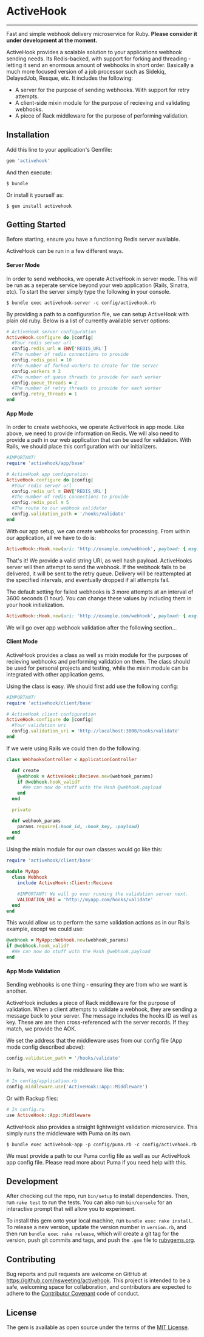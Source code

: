 # ActiveHook
---

Fast and simple webhook delivery microservice for Ruby. **Please consider it under development at the moment.**

ActiveHook provides a scalable solution to your applications webhook sending needs. Its Redis-backed, with support for forking and threading - letting it send an enormous amount of webhooks in short order. Basically a much more focused version of a job processor such as Sidekiq, DelayedJob, Resque, etc. It includes the following:

- A server for the purpose of sending webhooks. With support for retry attempts.
- A client-side mixin module for the purpose of recieving and validating webhooks.
- A piece of Rack middleware for the purpose of performing validation.

## Installation

Add this line to your application's Gemfile:

```ruby
gem 'activehook'
```

And then execute:

    $ bundle

Or install it yourself as:

    $ gem install activehook

## Getting Started

Before starting, ensure you have a functioning Redis server available.

ActiveHook can be run in a few different ways.

#### Server Mode

 In order to send webhooks, we operate ActiveHook in server mode. This will be run as a seperate service beyond your web application (Rails, Sinatra, etc). To start the server simply type the following in your console.

    $ bundle exec activehook-server -c config/activehook.rb

By providing a path to a configuration file, we can setup ActiveHook with plain old ruby. Below is a list of currently available server options:

```ruby
# ActiveHook server configuration
ActiveHook.configure do |config|
  #Your redis server url
  config.redis_url = ENV['REDIS_URL']
  #The number of redis connections to provide
  config.redis_pool = 10
  #The number of forked workers to create for the server
  config.workers = 2
  #The number of queue threads to provide for each worker
  config.queue_threads = 2
  #The number of retry threads to provide for each worker
  config.retry_threads = 1
end
```

#### App Mode

In order to create webhooks, we operate ActiveHook in app mode. Like above, we need to provide information on Redis. We will also need to provide a path in our web application that can be used for validation. With Rails, we should place this configuration with our initializers.

```ruby
#IMPORTANT!
require 'activehook/app/base'

# ActiveHook app configuration
ActiveHook.configure do |config|
  #Your redis server url
  config.redis_url = ENV['REDIS_URL']
  #The number of redis connections to provide
  config.redis_pool = 5
  #The route to our webhook validator
  config.validation_path = '/hooks/validate'
end
```

With our app setup, we can create webhooks for processing. From within our application, all we have to do is:

```ruby
ActiveHook::Hook.new(uri: 'http://example.com/webhook', payload: { msg: 'My first webhook!' })
```

That's it! We provide a valid string URI, as well hash payload. ActiveHooks server will then attempt to send the webhook. If the webhook fails to be delivered, it will be sent to the retry queue. Delivery will be reattempted at the specified intervals, and eventually dropped if all attempts fail.

The default setting for failed webhooks is 3 more attempts at an interval of 3600 seconds (1 hour). You can change these values by including them in your hook initialization.

```ruby
ActiveHook::Hook.new(uri: 'http://example.com/webhook', payload: { msg: 'My first webhook!' }, retry_max: 3, retry_time: 3600)
```

We will go over app webhook validation after the following section...

#### Client Mode

ActiveHook provides a class as well as mixin module for the purposes of recieving webhooks and performing validation on them. The class should be used for personal projects and testing, while the mixin module can be integrated with other application gems.

Using the class is easy. We should first add use the following config:

```ruby
#IMPORTANT!
require 'activehook/client/base'

# ActiveHook client configuration
ActiveHook.configure do |config|
  #Your validation uri
  config.validation_uri = 'http://localhost:3000/hooks/validate'
end
```

If we were using Rails we could then do the following:

```ruby
class WebhooksController < ApplicationController

  def create
    @webhook = ActiveHook::Recieve.new(webhook_params)
    if @webhook.hook_valid?
      #We can now do stuff with the Hash @webhook.payload
    end
  end

  private

  def webhook_params
    params.require(:hook_id, :hook_key, :payload)
  end
end
```

Using the mixin module for our own classes would go like this:

```ruby
require 'activehook/client/base'

module MyApp
  class Webhook
    include ActiveHook::Client::Recieve

    #IMPORTANT! We will go over running the validation server next.
    VALIDATION_URI = 'http://myapp.com/hooks/validate'
  end
end
```

This would allow us to perform the same validation actions as in our Rails example, except we could use:

```ruby
@webhook = MyApp::Webhook.new(webhook_params)
if @webhook.hook_valid?
  #We can now do stuff with the Hash @webhook.payload
end
```

#### App Mode Validation

Sending webhooks is one thing - ensuring they are from who we want is another.

ActiveHook includes a piece of Rack middleware for the purpose of validation. When a client attempts to validate a webhook, they are sending a message back to your server. The message includes the hooks ID as well as key. These are are then cross-referenced with the server records. If they match, we provide the AOK.

We set the address that the middleware uses from our config file (App mode config described above):

```ruby
config.validation_path = '/hooks/validate'
```

In Rails, we would add the middleware like this:

```ruby
# In config/application.rb
config.middleware.use('ActiveHook::App::Middleware')
```

Or with Rackup files:

```ruby
# In config.ru
use ActiveHook::App::Middleware
```

ActiveHook also provides a straight lightweight validation microservice. This simply runs the middleware with Puma on its own.

    $ bundle exec activehook-app -p config/puma.rb -c config/activehook.rb

We must provide a path to our Puma config file as well as our ActiveHook app config file. Please read more about Puma if you need help with this.

## Development

After checking out the repo, run `bin/setup` to install dependencies. Then, run `rake test` to run the tests. You can also run `bin/console` for an interactive prompt that will allow you to experiment.

To install this gem onto your local machine, run `bundle exec rake install`. To release a new version, update the version number in `version.rb`, and then run `bundle exec rake release`, which will create a git tag for the version, push git commits and tags, and push the `.gem` file to [rubygems.org](https://rubygems.org).

## Contributing

Bug reports and pull requests are welcome on GitHub at https://github.com/nsweeting/activehook. This project is intended to be a safe, welcoming space for collaboration, and contributors are expected to adhere to the [Contributor Covenant](http://contributor-covenant.org) code of conduct.


## License

The gem is available as open source under the terms of the [MIT License](http://opensource.org/licenses/MIT).
